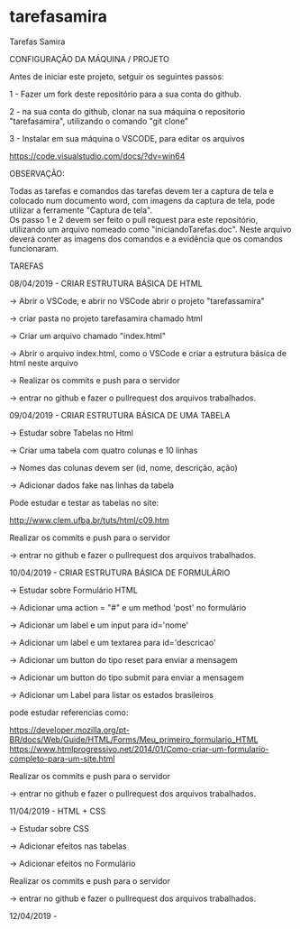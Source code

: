 # tarefasamira
Tarefas Samira

CONFIGURAÇÃO DA MÁQUINA / PROJETO

Antes de iniciar este projeto, setguir os seguintes passos:

1 - Fazer um fork deste repositório para a sua conta do github.

2 - na sua conta do github, clonar na sua máquina o repositorio "tarefasamira", utilizando o comando "git clone"

3 - Instalar em sua máquina o VSCODE, para editar os arquivos

https://code.visualstudio.com/docs/?dv=win64


OBSERVAÇÃO:

Todas as tarefas e comandos das tarefas devem ter a captura de tela e colocado num documento word, com imagens da captura de tela, pode utilizar a ferramente "Captura de tela".  
Os passo 1 e 2 devem ser feito o pull request para este repositório, utilizando um arquivo nomeado como "iniciandoTarefas.doc". Neste arquivo deverá conter as imagens dos comandos e a evidência que os comandos funcionaram.

TAREFAS

08/04/2019 - CRIAR ESTRUTURA BÁSICA DE HTML

  -> Abrir o VSCode, e abrir no VSCode abrir o projeto "tarefassamira"
  
  -> criar pasta no projeto tarefasamira chamado html 
  
  -> Criar um arquivo chamado "index.html"  
  
  -> Abrir o arquivo index.html, como o VSCode e criar a estrutura básica de html neste arquivo 
  
  -> Realizar os commits e push para o servidor
  
  -> entrar no github e fazer o pullrequest dos arquivos trabalhados.
  
09/04/2019 -  CRIAR ESTRUTURA BÁSICA DE UMA TABELA
  
  -> Estudar sobre Tabelas no Html
  
  -> Criar uma tabela com quatro colunas e 10 linhas
  
  -> Nomes das colunas devem ser (id, nome, descrição, ação)
  
  -> Adicionar dados fake nas linhas da tabela
  
  Pode estudar e testar as tabelas no site:
  
  http://www.clem.ufba.br/tuts/html/c09.htm
  
  Realizar os commits e push para o servidor
  
  -> entrar no github e fazer o pullrequest dos arquivos trabalhados.
  

10/04/2019 - CRIAR ESTRUTURA BÁSICA DE FORMULÁRIO

  -> Estudar sobre Formulário HTML
  
  -> Adicionar uma action = "#" e um method 'post' no formulário
  
  -> Adicionar um label e um input para id='nome'
  
  -> Adicionar um label e um textarea para id='descricao'
  
  -> Adicionar um button do tipo reset para enviar a mensagem
  
  -> Adicionar um button do tipo submit para enviar a mensagem
  
  -> Adicionar um Label para listar os estados brasileiros
  
  pode estudar referencias como:
  
  https://developer.mozilla.org/pt-BR/docs/Web/Guide/HTML/Forms/Meu_primeiro_formulario_HTML
  https://www.htmlprogressivo.net/2014/01/Como-criar-um-formulario-completo-para-um-site.html
  
  Realizar os commits e push para o servidor
  
  -> entrar no github e fazer o pullrequest dos arquivos trabalhados.

11/04/2019 - HTML + CSS

  -> Estudar sobre CSS
  
  -> Adicionar efeitos nas tabelas
  
  -> Adicionar efeitos no Formulário
  
  Realizar os commits e push para o servidor
  
  -> entrar no github e fazer o pullrequest dos arquivos trabalhados.
  
12/04/2019 - 

